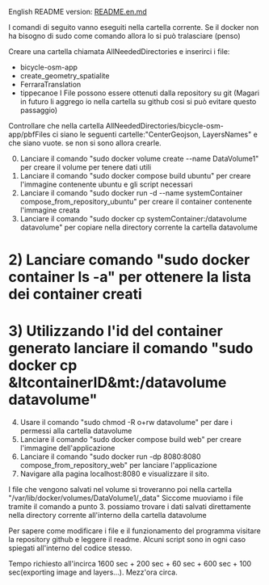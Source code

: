 English README version: [README.en.md](README.en.md)

I comandi di seguito vanno eseguiti nella cartella corrente.
Se il docker non ha bisogno di sudo come comando allora lo si può tralasciare (penso)

Creare una cartella chiamata AllNeededDirectories e inserirci i file: 
- bicycle-osm-app 
- create_geometry_spatialite
- FerraraTranslation
- tippecanoe
I File possono essere ottenuti dalla repository su git
(Magari in futuro li aggrego io nella cartella su github cosi si può evitare questo passaggio)

Controllare che nella cartella AllNeededDirectories/bicycle-osm-app/pbfFiles ci siano le seguenti cartelle:"CenterGeojson, LayersNames" e che siano vuote. se non si sono allora crearle.

0) Lanciare il comando "sudo docker volume create --name DataVolume1" per creare il volume per tenere dati utili
1) Lanciare il comando "sudo docker compose build ubuntu" per creare l'immagine contenente ubuntu e gli script necessari
2) Lanciare il comando "sudo docker run -d --name systemContainer compose_from_repository_ubuntu" per creare il container contenente l'immagine creata
3) Lanciare il comando "sudo docker cp systemContainer:/datavolume datavolume" per copiare nella directory corrente la cartella datavolume
# 2) Lanciare comando "sudo docker container ls -a" per ottenere la lista dei container creati
# 3) Utilizzando l'id del container generato lanciare il comando "sudo docker cp &ltcontainerID&mt:/datavolume datavolume"
4) Usare il comando "sudo chmod -R o+rw datavolume" per dare i permessi alla cartella datavolume
5) Lanciare il comando "sudo docker compose build web" per creare l'immagine dell'applicazione
6) Lanciare il comando "sudo docker run -dp 8080:8080 compose_from_repository_web" per lanciare l'applicazione
6) Navigare alla pagina localhost:8080 e visualizzare il sito.

I file che vengono salvati nel volume si troveranno poi nella cartella "/var/lib/docker/volumes/DataVolume1/_data"
Siccome muoviamo i file tramite il comando a punto 3. possiamo trovare i dati salvati direttamente nella directory corrente all'interno della cartella datavolume



Per sapere come modificare i file e il funzionamento del programma visitare la repository github e leggere il readme.
Alcuni script sono in ogni caso spiegati all'interno del codice stesso.


Tempo richiesto all'incirca 1600 sec + 200 sec + 60 sec + 600 sec + 100 sec(exporting image and layers...). Mezz'ora circa.
